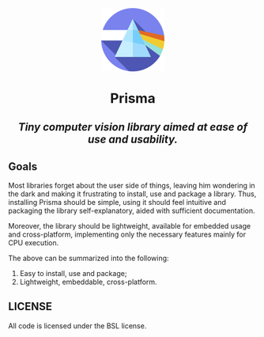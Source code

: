 <div align="center">
    <img src="imgs/icon.png" width="128" height="128" align="center"></img>
</div>
<h1 align="center" style="font-size:27px">Prisma</h1>
<h2 align="center" style="font-style:italic">Tiny computer vision library aimed at ease of use and usability.</h2>

## Goals
Most libraries forget about the user side of things, leaving him wondering in the dark and making it frustrating to install, use and package a library. Thus, installing Prisma should be simple, using it should feel intuitive and packaging the library self-explanatory, aided with sufficient documentation.

Moreover, the library should be lightweight, available for embedded usage and cross-platform, implementing only the necessary features mainly for CPU execution.  

The above can be summarized into the following:
1. Easy to install, use and package;
2. Lightweight, embeddable, cross-platform.

## LICENSE
All code is licensed under the BSL license.
